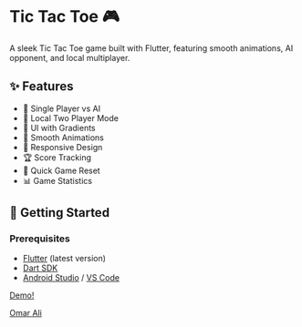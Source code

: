 # Tic Tac Toe 🎮

A sleek Tic Tac Toe game built with Flutter, featuring smooth animations, AI opponent, and local multiplayer.

## ✨ Features

- 🎯 Single Player vs AI
- 👥 Local Two Player Mode
- 🎨 UI with Gradients
- 🌟 Smooth Animations
- 📱 Responsive Design
- 🏆 Score Tracking
- 🔄 Quick Game Reset
- 📊 Game Statistics

## 🚀 Getting Started

### Prerequisites
- [Flutter](https://flutter.dev/docs/get-started/install) (latest version)
- [Dart SDK](https://dart.dev/get-dart)
- [Android Studio](https://developer.android.com/studio) / [VS Code](https://code.visualstudio.com/)

[Demo!](https://appetize.io/app/b_qm2jabaflpl56x67h7byjgdcme)

[Omar Ali](https://omaralikml.github.io/)
